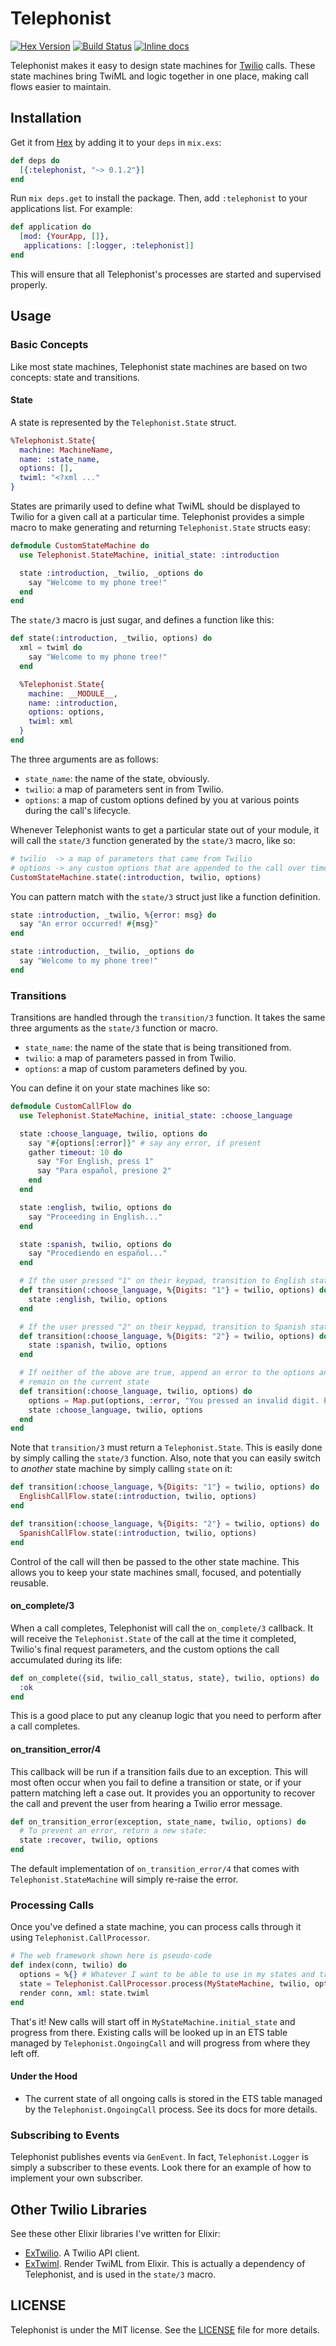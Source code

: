 Telephonist
===========

[![Hex Version](http://img.shields.io/hexpm/v/telephonist.svg)](https://hex.pm/packages/telephonist)
[![Build Status](https://travis-ci.org/danielberkompas/telephonist.svg)](https://travis-ci.org/danielberkompas/telephonist)
[![Inline docs](http://inch-ci.org/github/danielberkompas/telephonist.svg?branch=master)](http://inch-ci.org/github/danielberkompas/telephonist)

Telephonist makes it easy to design state machines for [Twilio][twilio] calls. 
These state machines bring TwiML and logic together in one place, making call 
flows easier to maintain.

## Installation

Get it from [Hex](http://hex.pm) by adding it to your `deps` in `mix.exs`: 

```elixir
def deps do
  [{:telephonist, "~> 0.1.2"}]
end
```

Run `mix deps.get` to install the package.  Then, add `:telephonist` to your 
applications list. For example:

```elixir
def application do
  [mod: {YourApp, []},
   applications: [:logger, :telephonist]]
end
```

This will ensure that all Telephonist's processes are started and supervised
properly.

## Usage


### Basic Concepts

Like most state machines, Telephonist state machines are based on two concepts: 
state and transitions.

#### State

A state is represented by the `Telephonist.State` struct.

```elixir
%Telephonist.State{
  machine: MachineName,
  name: :state_name,
  options: [],
  twiml: "<?xml ..."
}
```

States are primarily used to define what TwiML should be displayed to Twilio for
a given call at a particular time. Telephonist provides a simple macro to make 
generating and returning `Telephonist.State` structs easy:

```elixir
defmodule CustomStateMachine do
  use Telephonist.StateMachine, initial_state: :introduction

  state :introduction, _twilio, _options do
    say "Welcome to my phone tree!"
  end
end
```

The `state/3` macro is just sugar, and defines a function like this:

```elixir
def state(:introduction, _twilio, options) do
  xml = twiml do
    say "Welcome to my phone tree!"
  end

  %Telephonist.State{
    machine: __MODULE__,
    name: :introduction,
    options: options,
    twiml: xml
  }
end
```

The three arguments are as follows:

- `state_name`: the name of the state, obviously.
- `twilio`: a map of parameters sent in from Twilio.
- `options`: a map of custom options defined by you at various points during the
  call's lifecycle.

Whenever Telephonist wants to get a particular state out of your module, it will
call the `state/3` function generated by the `state/3` macro, like so:

```elixir
# twilio  -> a map of parameters that came from Twilio
# options -> any custom options that are appended to the call over time
CustomStateMachine.state(:introduction, twilio, options)
```

You can pattern match with the `state/3` struct just like a function definition.

```elixir
state :introduction, _twilio, %{error: msg} do
  say "An error occurred! #{msg}"
end

state :introduction, _twilio, _options do
  say "Welcome to my phone tree!"
end
```

### Transitions

Transitions are handled through the `transition/3` function. It takes the same
three arguments as the `state/3` function or macro.

- `state_name`: the name of the state that is being transitioned from.
- `twilio`: a map of parameters passed in from Twilio.
- `options`: a map of custom parameters defined by you.

You can define it on your state machines like so:

```elixir
defmodule CustomCallFlow do
  use Telephonist.StateMachine, initial_state: :choose_language

  state :choose_language, twilio, options do
    say "#{options[:error]}" # say any error, if present
    gather timeout: 10 do
      say "For English, press 1"
      say "Para español, presione 2"
    end
  end

  state :english, twilio, options do
    say "Proceeding in English..."
  end

  state :spanish, twilio, options do
    say "Procediendo en español..."
  end

  # If the user pressed "1" on their keypad, transition to English state
  def transition(:choose_language, %{Digits: "1"} = twilio, options) do
    state :english, twilio, options
  end

  # If the user pressed "2" on their keypad, transition to Spanish state
  def transition(:choose_language, %{Digits: "2"} = twilio, options) do
    state :spanish, twilio, options
  end

  # If neither of the above are true, append an error to the options and
  # remain on the current state
  def transition(:choose_language, twilio, options) do
    options = Map.put(options, :error, "You pressed an invalid digit. Please try again.")
    state :choose_language, twilio, options
  end
end
```

Note that `transition/3` must return a `Telephonist.State`. This is easily done
by simply calling the `state/3` function. Also, note that you can easily switch
to _another_ state machine by simply calling `state` on it:

```elixir
def transition(:choose_language, %{Digits: "1"} = twilio, options) do
  EnglishCallFlow.state(:introduction, twilio, options)
end

def transition(:choose_language, %{Digits: "2"} = twilio, options) do
  SpanishCallFlow.state(:introduction, twilio, options)
end
```

Control of the call will then be passed to the other state machine. This allows
you to keep your state machines small, focused, and potentially reusable.

#### on_complete/3

When a call completes, Telephonist will call the `on_complete/3` callback. It
will receive the `Telephonist.State` of the call at the time it completed,
Twilio's final request parameters, and the custom options the call accumulated
during its life:

```elixir
def on_complete({sid, twilio_call_status, state}, twilio, options) do
  :ok
end
```

This is a good place to put any cleanup logic that you need to perform after a
call completes.

#### on_transition_error/4

This callback will be run if a transition fails due to an exception. This will
most often occur when you fail to define a transition or state, or if your
pattern matching left a case out. It provides you an opportunity to recover the
call and prevent the user from hearing a Twilio error message.

```elixir
def on_transition_error(exception, state_name, twilio, options) do
  # To prevent an error, return a new state:
  state :recover, twilio, options
end
```

The default implementation of `on_transition_error/4` that comes with
`Telephonist.StateMachine` will simply re-raise the error.

### Processing Calls

Once you've defined a state machine, you can process calls through it using
`Telephonist.CallProcessor`.

```elixir
# The web framework shown here is pseudo-code
def index(conn, twilio) do
  options = %{} # Whatever I want to be able to use in my states and transitions
  state = Telephonist.CallProcessor.process(MyStateMachine, twilio, options)
  render conn, xml: state.twiml
end
```

That's it! New calls will start off in `MyStateMachine.initial_state` and
progress from there. Existing calls will be looked up in an ETS table managed by
`Telephonist.OngoingCall` and will progress from where they left off.

#### Under the Hood

- The current state of all ongoing calls is stored in the ETS table managed by
  the `Telephonist.OngoingCall` process. See its docs for more details.

### Subscribing to Events

Telephonist publishes events via `GenEvent`. In fact, `Telephonist.Logger` is
simply a subscriber to these events. Look there for an example of how to
implement your own subscriber.

## Other Twilio Libraries

See these other Elixir libraries I've written for Elixir:

- [ExTwilio][ex_twilio]. A Twilio API client.
- [ExTwiml][ex_twiml]. Render TwiML from Elixir. This is actually a dependency
  of Telephonist, and is used in the `state/3` macro.

## LICENSE
Telephonist is under the MIT license. See the [LICENSE](/LICENSE.md) file for 
more details.


[ex_twilio]: https://github.com/danielberkompas/ex_twilio
[ex_twiml]: https://github.com/danielberkompas/ex_twiml
[twilio]: http://twilio.com
